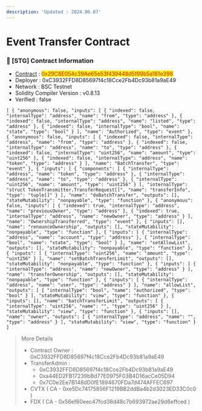```yaml
---
description: 'Updated : 2024.06.07'
---
```


# Event Transfer Contract

### 📌 \[STG] Contract Information <a href="#stg-and-dev-contract-information" id="stg-and-dev-contract-information"></a>

* [Contract](https://testnet.bscscan.com/address/0x29C8E054c39Ae65e53f439448d5f99b5a161e398) : <mark style="color:red;">0x29C8E054c39Ae65e53f439448d5f99b5a161e398</mark>
* Deployer : 0xC3932FFD8D85697f4c18Cce2Fb4Dc93b81a9aE49
* Network : BSC Testnet
* Solidity Compiler Version : v0.8.13
* Verified : false

```
[ { "anonymous": false, "inputs": [ { "indexed": false, "internalType": "address", "name": "from", "type": "address" }, { "indexed": false, "internalType": "address", "name": "listed", "type": "address" }, { "indexed": false, "internalType": "bool", "name": "state", "type": "bool" } ], "name": "Authorized", "type": "event" }, { "anonymous": false, "inputs": [ { "indexed": false, "internalType": "address", "name": "from", "type": "address" }, { "indexed": false, "internalType": "address", "name": "to", "type": "address" }, { "indexed": false, "internalType": "uint256", "name": "amount", "type": "uint256" }, { "indexed": false, "internalType": "address", "name": "token", "type": "address" } ], "name": "BatchTransfer", "type": "event" }, { "inputs": [ { "components": [ { "internalType": "address", "name": "token", "type": "address" }, { "internalType": "address", "name": "to", "type": "address" }, { "internalType": "uint256", "name": "amount", "type": "uint256" } ], "internalType": "struct TokenTransmitter.TransferRequest[]", "name": "transferInfo", "type": "tuple[]" } ], "name": "doBatchTransfer", "outputs": [], "stateMutability": "nonpayable", "type": "function" }, { "anonymous": false, "inputs": [ { "indexed": true, "internalType": "address", "name": "previousOwner", "type": "address" }, { "indexed": true, "internalType": "address", "name": "newOwner", "type": "address" } ], "name": "OwnershipTransferred", "type": "event" }, { "inputs": [], "name": "renounceOwnership", "outputs": [], "stateMutability": "nonpayable", "type": "function" }, { "inputs": [ { "internalType": "address", "name": "account", "type": "address" }, { "internalType": "bool", "name": "state", "type": "bool" } ], "name": "setAllowList", "outputs": [], "stateMutability": "nonpayable", "type": "function" }, { "inputs": [ { "internalType": "uint256", "name": "amount", "type": "uint256" } ], "name": "setBatchTransferLimit", "outputs": [], "stateMutability": "nonpayable", "type": "function" }, { "inputs": [ { "internalType": "address", "name": "newOwner", "type": "address" } ], "name": "transferOwnership", "outputs": [], "stateMutability": "nonpayable", "type": "function" }, { "inputs": [ { "internalType": "address", "name": "user", "type": "address" } ], "name": "allowList", "outputs": [ { "internalType": "bool", "name": "authorized", "type": "bool" } ], "stateMutability": "view", "type": "function" }, { "inputs": [], "name": "batchTransferLimit", "outputs": [ { "internalType": "uint256", "name": "", "type": "uint256" } ], "stateMutability": "view", "type": "function" }, { "inputs": [], "name": "owner", "outputs": [ { "internalType": "address", "name": "", "type": "address" } ], "stateMutability": "view", "type": "function" } ]
```

> More Details
>
> * Contract Owner : 0xC3932FFD8D85697f4c18Cce2Fb4Dc93b81a9aE49
> * TransferAdmin :
>   * 0xC3932FFD8D85697f4c18Cce2Fb4Dc93b81a9aE49
>   * 0xa44ED2FB17239bBd77E0975F03B4D16acCe05D94
>   * 0x7C0e2Ee7B148dD0fE1894670FDa7d474AFFEC697
> * CVTX ( CA - 0xe5Dc74175856F1219BB2ddBa4b2d3023ED33C0c0 )
> * FDX ( CA - 0x56ef60eec47fcd38d48c7b693972ae29d6effced )

